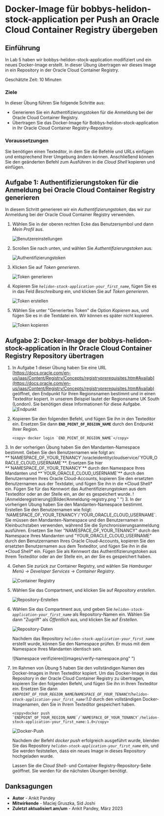 # Docker-Image für bobbys-helidon-stock-application per Push an Oracle Cloud Container Registry übergeben

## Einführung

In Lab 5 haben wir bobbys-helidon-stock-application modifiziert und ein neues Docker-Image erstellt. In dieser Übung übertragen wir dieses Image in ein Repository in der Oracle Cloud Container Registry.

Geschätzte Zeit: 10 Minuten

### Ziele

In dieser Übung führen Sie folgende Schritte aus:

*   Generieren Sie ein Authentifizierungstoken für die Anmeldung bei der Oracle Cloud Container Registry.
*   Übertragen Sie das Docker-Image für Bobbys-helidon-stock-application in Ihr Oracle Cloud Container Registry-Repository.

### Voraussetzungen

Sie benötigen einen Texteditor, in dem Sie die Befehle und URLs einfügen und entsprechend Ihrer Umgebung ändern können. Anschließend können Sie den geänderten Befehl zum Ausführen in die _Cloud Shell_ kopieren und einfügen.

## Aufgabe 1: Authentifizierungstoken für die Anmeldung bei Oracle Cloud Container Registry generieren

In diesem Schritt generieren wir ein _Authentifizierungstoken_, das wir zur Anmeldung bei der Oracle Cloud Container Registry verwenden.

1.  Wählen Sie in der oberen rechten Ecke das Benutzersymbol und dann _Mein Profil_ aus.
    
    ![Benutzereinstellungen](images/user-settings.png " ")
    
2.  Scrollen Sie nach unten, und wählen Sie _Authentifizierungstoken_ aus.
    
    ![Authentifizierungstoken](images/auth-token.png " ")
    
3.  Klicken Sie auf _Token generieren_.
    
    ![Token generieren](images/generate-token.png " ")
    
4.  Kopieren Sie _`helidon-stock-application-your_first_name`_, fügen Sie es in das Feld _Beschreibung_ ein, und klicken Sie auf _Token generieren_.
    
    ![Token erstellen](images/token-create.png " ")
    
5.  Wählen Sie unter "Generiertes Token" die Option _Kopieren_ aus, und fügen Sie es in die Textdatei ein. Wir können es später nicht kopieren.
    
    ![Token kopieren](images/copy-token.png " ")
    

## Aufgabe 2: Docker-Image der bobbys-helidon-stock-application in Ihr Oracle Cloud Container Registry Repository übertragen

1.  In Aufgabe 1 dieser Übung haben Sie eine URL [https://docs.oracle.com/en-us/iaas/Content/Registry/Concepts/registryprerequisites.htm#Availab](https://docs.oracle.com/en-us/iaas/Content/Registry/Concepts/registryprerequisites.htm#Availab) geöffnet, den Endpunkt für Ihren Regionsnamen bestimmt und in einen Texteditor kopiert. In unserem Beispiel lautet der Regionsname UK South (London). Sie benötigen diese Informationen für diese Aufgabe. ![Endpunkt](images/end-point.png)
    
2.  Kopieren Sie den folgenden Befehl, und fügen Sie ihn in den Texteditor ein. Ersetzen Sie dann **`END_POINT_OF_REGION_NAME`** durch den Endpunkt Ihrer Region.
    
        <copy> docker login `END_POINT_OF_REGION_NAME`</copy>
        

3\. In der vorherigen Übung haben Sie den Mandanten-Namespace bestimmt. Geben Sie den Benutzernamen wie folgt an: \*\*\`NAMESPACE\_OF\_YOUR\_TENANCY\`/oracleidentitycloudservice/\`YOUR\_ORACLE\_CLOUD\_USERNAME\`\*\*. Ersetzen Sie hier \*\*\`NAMESPACE\_OF\_YOUR\_TENANCY\`\*\* durch den Namespace Ihres Mandanten und \*\*\`YOUR\_ORACLE\_CLOUD\_USERNAME\`\*\* durch den Benutzernamen Ihres Oracle Cloud-Accounts, kopieren Sie den ersetzten Benutzernamen aus der Textdatei, und fügen Sie ihn in die \*Cloud Shell\* ein. Fügen Sie für das Kennwort das Authentifizierungstoken aus dem Texteditor oder an der Stelle ein, an der es gespeichert wurde. !\[Anmelderegistrierung\](Bilder/Anmeldung-registry.png " ") 3\. In der vorherigen Übung haben Sie den Mandanten-Namespace bestimmt. Erstellen Sie den Benutzernamen wie folgt: \`NAMESPACE\_OF\_YOUR\_TENANCY\`/\`YOUR\_ORACLE\_CLOUD\_USERNAME\`. Sie müssen den Mandanten-Namespace und den Benutzernamen in Kleinbuchstaben verwenden, während Sie die Synchronisierungsanmeldung ausführen. Ersetzen Sie hier "NAMESPACE\_OF\_YOUR\_TENANCY" durch den Namespace Ihres Mandanten und "YOUR\_ORACLE\_CLOUD\_USERNAME" durch den Benutzernamen Ihres Oracle Cloud-Accounts, kopieren Sie den ersetzten Benutzernamen aus dem Texteditor, und fügen Sie ihn in die \*Cloud Shell\* ein. Fügen Sie als Kennwort das Authentifizierungstoken aus Ihrem Texteditor oder an der Stelle ein, an der Sie es gespeichert haben.

4.  Gehen Sie zurück zur Container Registry, und wählen Sie _Hamburger Menü -> Developer Services -> Container Registry_.
    
    ![Container Registry](images/container-registry.png " ")
    
5.  Wählen Sie das Compartment, und klicken Sie auf _Repository erstellen_.
    
    ![Repository-Erstellen](images/repository-create.png " ")
    
6.  Wählen Sie das Compartment aus, und geben Sie _`helidon-stock-application-your_first_name`_ als Repository-Namen ein. Wählen Sie dann "Zugriff" als _Öffentlich_ aus, und klicken Sie auf _Erstellen_.
    
    ![Repository-Daten](images/repository-data.png " ")
    
    Nachdem das Repository _`helidon-stock-application-your_first_name`_ erstellt wurde, können Sie den Namespace prüfen. Er muss mit dem Namespace Ihres Mandanten identisch sein.
    
    !\[Namespace verifizieren\](images/verify-namespace.png" ")
    
7.  Im Rahmen von Übung 5 haben Sie den vollständigen Namen des Docker-Images in Ihren Texteditor kopiert. Um das Docker-Image in das Repository in der Oracle Cloud Container Registry zu übertragen, kopieren Sie den folgenden Befehl, und fügen Sie ihn in Ihren Texteditor ein. Ersetzen Sie dann _`ENDPOINT_OF_YOUR_REGION_NAME`/`NAMESPACE_OF_YOUR_TENANCY`/`helidon-stock-application-your_first_name`:1.0_ durch den vollständigen Docker-Imagenamen, den Sie in Ihrem Texteditor gespeichert haben.
    
        <copy>docker push `ENDPOINT_OF_YOUR_REGION_NAME`/`NAMESPACE_OF_YOUR_TENANCY`/helidon-stock-application-your_first_name:1.0</copy>
        
    
    ![Docker-Push](images/docker-push.png " ")
    
    Nachdem der Befehl _docker push_ erfolgreich ausgeführt wurde, blenden Sie das Repository _`helidon-stock-application-your_first_name`_ ein, und Sie werden feststellen, dass ein neues Image in dieses Repository hochgeladen wurde.
    
    Lassen Sie die _Cloud Shell_\- und Container Registry-Repository-Seite geöffnet. Sie werden für die nächsten Übungen benötigt.
    

## Danksagungen

*   **Autor** - Ankit Pandey
*   **Mitwirkende** - Maciej Gruszka, Sid Joshi
*   **Zuletzt aktualisiert am/um** - Ankit Pandey, März 2023